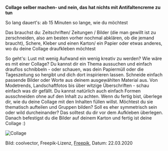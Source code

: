 **Collage selber machen- und nein, das hat nichts mit Antifaltencreme zu tun**


So lang dauert's: ab 15 Minuten so lange, wie du möchtest

Das brauchst du: Zeitschriften/ Zeitungen / Bilder (die man gewillt ist zu zerschneiden, also am besten vorher nochmal abklären, ob die jemand braucht), Schere, Kleber und einen Karton/ ein Papier oder etwas anderes, wo du deine Collage draufkleben möchtest

So geht's: Lust mit wenig Aufwand ein wenig kreativ zu werden? Wie wäre es mit einer Collage? Du kannst dir ein Thema aussuchen und einfach drauflos schnibbeln - oder schauen, was dein Papiermüll oder die Tageszeitung so hergibt und dich dort inspirieren lassen. Schneide einfach passende Bilder oder Worte aus deinem ausgewählten Material aus. Von Modetrends, Landschaftfotos bis über witzige Überschriften - schau einfach was dir gefällt. Du kannst natürlich auch einfach Formen ausschneiden ohne auf den Inhalt zu achten. Wenn du fertig bist, überlege dir, wie du deine Collage mit den Inhalten füllen willst. Möchtest du sie thematisch aufteilen und Gruppen bilden? Soll es eher symmetrisch sein oder wild durcheinander? Das solltest du dir vor dem Aufkleben überlegen. Danach befestigst du die Bilder auf deinem Karton und fertig ist deine Collage :) 

![Collage](https://image.freepik.com/vektoren-kostenlos/kuenstlerische-moodboard-collage-mit-bildern_79603-772.jpg)

Bild: coolvector, Freepik-Lizenz, [Freepik](https://de.freepik.com/vektoren-kostenlos/kuenstlerische-moodboard-collage-mit-bildern_6600738.htm#page=1&query=collage&position=14), Datum: 22.03.2020
